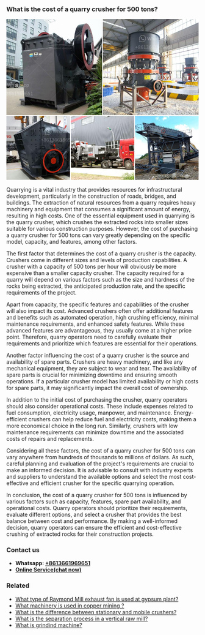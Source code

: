 <h3>What is the cost of a quarry crusher for 500 tons?</h3><img src='1701742716.jpg' alt=''><p>Quarrying is a vital industry that provides resources for infrastructural development, particularly in the construction of roads, bridges, and buildings. The extraction of natural resources from a quarry requires heavy machinery and equipment that consumes a significant amount of energy, resulting in high costs. One of the essential equipment used in quarrying is the quarry crusher, which crushes the extracted rocks into smaller sizes suitable for various construction purposes. However, the cost of purchasing a quarry crusher for 500 tons can vary greatly depending on the specific model, capacity, and features, among other factors.</p><p>The first factor that determines the cost of a quarry crusher is the capacity. Crushers come in different sizes and levels of production capabilities. A crusher with a capacity of 500 tons per hour will obviously be more expensive than a smaller capacity crusher. The capacity required for a quarry will depend on various factors such as the size and hardness of the rocks being extracted, the anticipated production rate, and the specific requirements of the project.</p><p>Apart from capacity, the specific features and capabilities of the crusher will also impact its cost. Advanced crushers often offer additional features and benefits such as automated operation, high crushing efficiency, minimal maintenance requirements, and enhanced safety features. While these advanced features are advantageous, they usually come at a higher price point. Therefore, quarry operators need to carefully evaluate their requirements and prioritize which features are essential for their operations.</p><p>Another factor influencing the cost of a quarry crusher is the source and availability of spare parts. Crushers are heavy machinery, and like any mechanical equipment, they are subject to wear and tear. The availability of spare parts is crucial for minimizing downtime and ensuring smooth operations. If a particular crusher model has limited availability or high costs for spare parts, it may significantly impact the overall cost of ownership.</p><p>In addition to the initial cost of purchasing the crusher, quarry operators should also consider operational costs. These include expenses related to fuel consumption, electricity usage, manpower, and maintenance. Energy-efficient crushers can help reduce fuel and electricity costs, making them a more economical choice in the long run. Similarly, crushers with low maintenance requirements can minimize downtime and the associated costs of repairs and replacements.</p><p>Considering all these factors, the cost of a quarry crusher for 500 tons can vary anywhere from hundreds of thousands to millions of dollars. As such, careful planning and evaluation of the project's requirements are crucial to make an informed decision. It is advisable to consult with industry experts and suppliers to understand the available options and select the most cost-effective and efficient crusher for the specific quarrying operation.</p><p>In conclusion, the cost of a quarry crusher for 500 tons is influenced by various factors such as capacity, features, spare part availability, and operational costs. Quarry operators should prioritize their requirements, evaluate different options, and select a crusher that provides the best balance between cost and performance. By making a well-informed decision, quarry operators can ensure the efficient and cost-effective crushing of extracted rocks for their construction projects.</p><h3>Contact us</h3><ul><li><strong>Whatsapp:&nbsp;<a href="https://wa.me/8613661969651">+8613661969651</a></strong></li><li><a href="https://swt.shibang-china.com/?git&amp;zhl&amp;What is the cost of a quarry crusher for 500 tons"><strong>Online Service(chat now)</strong></a></li></ul><h3>Related</h3><ul><li><a href='What type of Raymond Mill exhaust fan is used at gypsum plant.md'>What type of Raymond Mill exhaust fan is used at gypsum plant?</a></li><li><a href='What machinery is used in copper mining .md'>What machinery is used in copper mining ?</a></li><li><a href='What is the difference between stationary and mobile crushers.md'>What is the difference between stationary and mobile crushers?</a></li><li><a href='What is the separation process in a vertical raw mill.md'>What is the separation process in a vertical raw mill?</a></li><li><a href='What is grindind machine.md'>What is grindind machine?</a></li></ul>